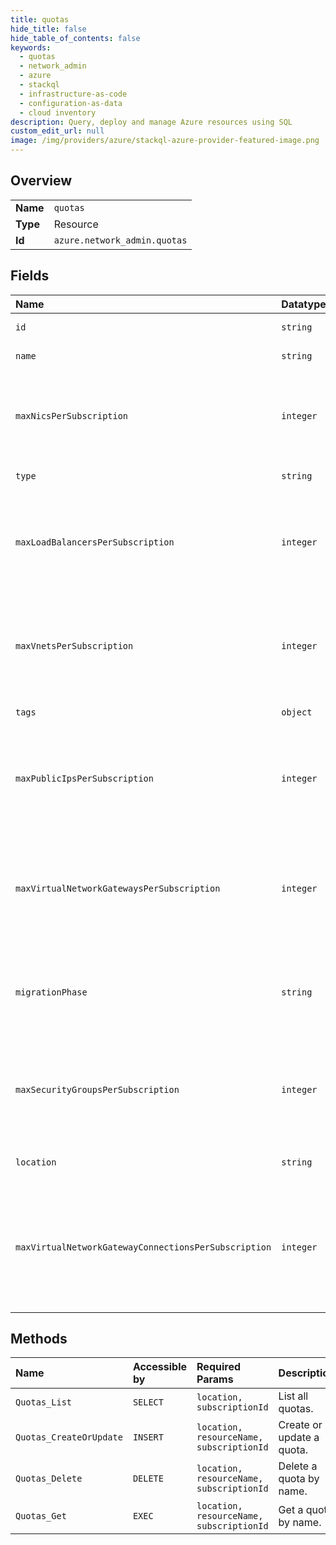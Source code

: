 ```yaml
---
title: quotas
hide_title: false
hide_table_of_contents: false
keywords:
  - quotas
  - network_admin
  - azure    
  - stackql
  - infrastructure-as-code
  - configuration-as-data
  - cloud inventory
description: Query, deploy and manage Azure resources using SQL
custom_edit_url: null
image: /img/providers/azure/stackql-azure-provider-featured-image.png
---
```

  
    

## Overview
<table><tbody>
<tr><td><b>Name</b></td><td><code>quotas</code></td></tr>
<tr><td><b>Type</b></td><td>Resource</td></tr>
<tr><td><b>Id</b></td><td><code>azure.network_admin.quotas</code></td></tr>
</tbody></table>

## Fields
| Name | Datatype | Description |
|:-----|:---------|:------------|
| `id` | `string` | URI of the resource. |
| `name` | `string` | Name of the resource. |
| `maxNicsPerSubscription` | `integer` | Maximum number of NICs a tenant subscription can provision. |
| `type` | `string` | Type of resource. |
| `maxLoadBalancersPerSubscription` | `integer` | Maximum number of load balancers a tenant subscription can provision. |
| `maxVnetsPerSubscription` | `integer` | Maximum number of virtual networks a tenant subscription can provision. |
| `tags` | `object` | List of key value pairs. |
| `maxPublicIpsPerSubscription` | `integer` | Maximum number of public IP addresses a tenant subscription can provision. |
| `maxVirtualNetworkGatewaysPerSubscription` | `integer` | Maximum number of virtual network gateways a tenant subscription can provision. |
| `migrationPhase` | `string` | State of migration such as None, Prepare, Commit, and Abort. |
| `maxSecurityGroupsPerSubscription` | `integer` | Maximum number of security groups a tenant subscription can provision. |
| `location` | `string` | Region location of resource. |
| `maxVirtualNetworkGatewayConnectionsPerSubscription` | `integer` | Maximum number of virtual network gateway Connections a tenant subscription can provision. |
## Methods
| Name | Accessible by | Required Params | Description |
|:-----|:--------------|:----------------|:------------|
| `Quotas_List` | `SELECT` | `location, subscriptionId` | List all quotas. |
| `Quotas_CreateOrUpdate` | `INSERT` | `location, resourceName, subscriptionId` | Create or update a quota. |
| `Quotas_Delete` | `DELETE` | `location, resourceName, subscriptionId` | Delete a quota by name. |
| `Quotas_Get` | `EXEC` | `location, resourceName, subscriptionId` | Get a quota by name. |

